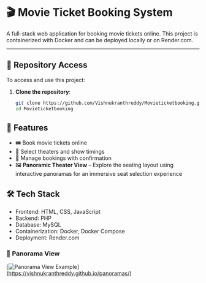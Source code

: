 # 🎬 Movie Ticket Booking System

A full-stack web application for booking movie tickets online. This project is containerized with Docker and can be deployed locally or on Render.com.

---

## 📁 Repository Access

To access and use this project:

1. **Clone the repository**:
   ```bash
   git clone https://github.com/Vishnukranthreddy/Movieticketbooking.git
   cd Movieticketbooking


## 🌟 Features

- 🎟️ Book movie tickets online
- 📍 Select theaters and show timings
- 🧾 Manage bookings with confirmation
- 🖼️ **Panoramic Theater View** – Explore the seating layout using interactive panoramas for an immersive seat selection experience

## 🛠️ Tech Stack

- Frontend: HTML, CSS, JavaScript
- Backend: PHP 
- Database: MySQL
- Containerization: Docker, Docker Compose
- Deployment: Render.com


### 🎥 Panorama View
[![Panorama View Example](./img/panoramas/pvr_lobby.jpg)]
(https://vishnukranthreddy.github.io/panoramas/)
